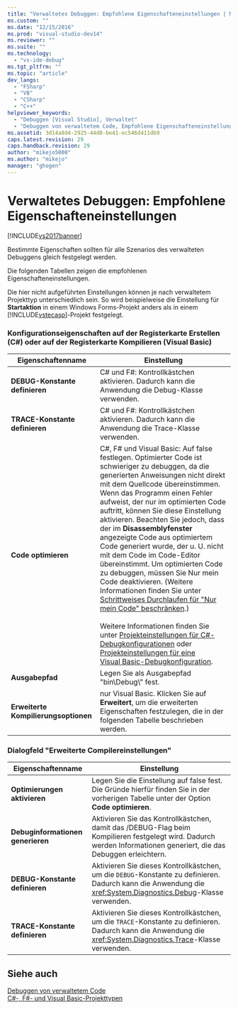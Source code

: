 ```yaml
---
title: "Verwaltetes Debuggen: Empfohlene Eigenschafteneinstellungen | Microsoft Docs"
ms.custom: ""
ms.date: "12/15/2016"
ms.prod: "visual-studio-dev14"
ms.reviewer: ""
ms.suite: ""
ms.technology: 
  - "vs-ide-debug"
ms.tgt_pltfrm: ""
ms.topic: "article"
dev_langs: 
  - "FSharp"
  - "VB"
  - "CSharp"
  - "C++"
helpviewer_keywords: 
  - "Debuggen [Visual Studio], Verwaltet"
  - "Debuggen von verwaltetem Code, Empfohlene Eigenschafteneinstellungen"
ms.assetid: 3d14a8d4-2925-44d0-be41-ec546d411db9
caps.latest.revision: 29
caps.handback.revision: 29
author: "mikejo5000"
ms.author: "mikejo"
manager: "ghogen"
---
```

# Verwaltetes Debuggen: Empfohlene Eigenschafteneinstellungen
[!INCLUDE[vs2017banner](../code-quality/includes/vs2017banner.md)]

Bestimmte Eigenschaften sollten für alle Szenarios des verwalteten Debuggens gleich festgelegt werden.  
  
 Die folgenden Tabellen zeigen die empfohlenen Eigenschafteneinstellungen.  
  
 Die hier nicht aufgeführten Einstellungen können je nach verwaltetem Projekttyp unterschiedlich sein.  So wird beispielweise die Einstellung für **Startaktion** in einem Windows Forms\-Projekt anders als in einem [!INCLUDE[vstecasp](../code-quality/includes/vstecasp_md.md)]\-Projekt festgelegt.  
  
### Konfigurationseigenschaften auf der Registerkarte Erstellen \(C\#\) oder auf der Registerkarte Kompilieren \(Visual Basic\)  
  
|**Eigenschaftenname**|**Einstellung**|  
|---------------------------|---------------------|  
|**DEBUG\-Konstante definieren**|C\# und F\#: Kontrollkästchen aktivieren.  Dadurch kann die Anwendung die Debug\-Klasse verwenden.|  
|**TRACE\-Konstante definieren**|C\# und F\#: Kontrollkästchen aktivieren.  Dadurch kann die Anwendung die Trace\-Klasse verwenden.|  
|**Code optimieren**|C\#, F\# und Visual Basic: Auf false festlegen.  Optimierter Code ist schwieriger zu debuggen, da die generierten Anweisungen nicht direkt mit dem Quellcode übereinstimmen.  Wenn das Programm einen Fehler aufweist, der nur im optimierten Code auftritt, können Sie diese Einstellung aktivieren. Beachten Sie jedoch, dass der im **Disassemblyfenster** angezeigte Code aus optimiertem Code generiert wurde, der u. U. nicht mit dem Code im Code\-Editor übereinstimmt.  Um optimierten Code zu debuggen, müssen Sie Nur mein Code deaktivieren. \(Weitere Informationen finden Sie unter [Schrittweises Durchlaufen für "Nur mein Code" beschränken](../debugger/navigating-through-code-with-the-debugger.md#BKMK_Restrict_stepping_to_Just_My_Code).\)<br /><br /> Weitere Informationen finden Sie unter [Projekteinstellungen für C\#\-Debugkonfigurationen](../debugger/project-settings-for-csharp-debug-configurations.md) oder [Projekteinstellungen für eine Visual Basic\-Debugkonfiguration](../debugger/project-settings-for-a-visual-basic-debug-configuration.md).|  
|**Ausgabepfad**|Legen Sie als Ausgabepfad "bin\\Debug\\" fest.|  
|**Erweiterte Kompilierungsoptionen**|nur Visual Basic.  Klicken Sie auf **Erweitert**, um die erweiterten Eigenschaften festzulegen, die in der folgenden Tabelle beschrieben werden.|  
  
### Dialogfeld "Erweiterte Compilereinstellungen"  
  
|**Eigenschaftenname**|**Einstellung**|  
|---------------------------|---------------------|  
|**Optimierungen aktivieren**|Legen Sie die Einstellung auf false fest. Die Gründe hierfür finden Sie in der vorherigen Tabelle unter der Option **Code optimieren**.|  
|**Debuginformationen generieren**|Aktivieren Sie das Kontrollkästchen, damit das \/DEBUG\-Flag beim Kompilieren festgelegt wird. Dadurch werden Informationen generiert, die das Debuggen erleichtern.|  
|**DEBUG\-Konstante definieren**|Aktivieren Sie dieses Kontrollkästchen, um die `DEBUG`\-Konstante zu definieren. Dadurch kann die Anwendung die <xref:System.Diagnostics.Debug>\-Klasse verwenden.|  
|**TRACE\-Konstante definieren**|Aktivieren Sie dieses Kontrollkästchen, um die `TRACE`\-Konstante zu definieren. Dadurch kann die Anwendung die <xref:System.Diagnostics.Trace>\-Klasse verwenden.|  
  
## Siehe auch  
 [Debuggen von verwaltetem Code](../debugger/debugging-managed-code.md)   
 [C\#\-, F\#\- und Visual Basic\-Projekttypen](../debugger/debugging-preparation-csharp-f-hash-and-visual-basic-project-types.md)
